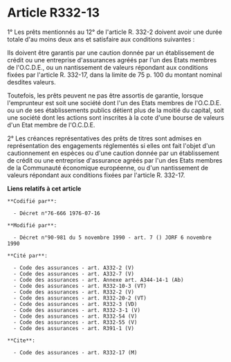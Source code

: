 # Article R332-13

1° Les prêts mentionnés au 12° de l'article R. 332-2 doivent avoir une durée totale d'au moins deux ans et satisfaire aux
conditions suivantes :

Ils doivent être garantis par une caution donnée par un établissement de crédit ou une entreprise d'assurances agréés par
l'un des Etats membres de l'O.C.D.E., ou un nantissement de valeurs répondant aux conditions fixées par l'article R. 332-17,
dans la limite de 75 p. 100 du montant nominal desdites valeurs.

Toutefois, les prêts peuvent ne pas être assortis de garantie, lorsque l'emprunteur est soit une société dont l'un des Etats
membres de l'O.C.D.E. ou un de ses établissements publics détient plus de la moitié du capital, soit une société dont les
actions sont inscrites à la cote d'une bourse de valeurs d'un Etat membre de l'O.C.D.E.

2° Les créances représentatives des prêts de titres sont admises en représentation des engagements réglementés si elles ont
fait l'objet d'un cautionnement en espèces ou d'une caution donnée par un établissement de crédit ou une entreprise
d'assurance agréés par l'un des Etats membres de la Communauté économique européenne, ou d'un nantissement de valeurs
répondant aux conditions fixées par l'article R. 332-17.

**Liens relatifs à cet article**

	**Codifié par**:

	  - Décret n°76-666 1976-07-16

	**Modifié par**:

	  - Décret n°90-981 du 5 novembre 1990 - art. 7 () JORF 6 novembre 1990

	**Cité par**:

	  - Code des assurances - art. A332-2 (V)
	  - Code des assurances - art. A332-7 (V)
	  - Code des assurances - art. Annexe art. A344-14-1 (Ab)
	  - Code des assurances - art. R332-10-3 (VT)
	  - Code des assurances - art. R332-2 (V)
	  - Code des assurances - art. R332-20-2 (VT)
	  - Code des assurances - art. R332-3 (VD)
	  - Code des assurances - art. R332-3-1 (V)
	  - Code des assurances - art. R332-54 (V)
	  - Code des assurances - art. R332-55 (V)
	  - Code des assurances - art. R391-1 (V)

	**Cite**:

	  - Code des assurances - art. R332-17 (M)
